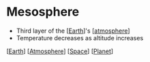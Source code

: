 # Mesosphere

- Third layer of the [[Earth]]'s [[atmosphere]]
- Temperature decreases as altitude increases

[[Earth]] [[Atmosphere]] [[Space]] [[Planet]]

[//begin]: # "Autogenerated link references for markdown compatibility"
[Earth]: earth "Earth 🜨"
[atmosphere]: atmosphere "Atmosphere"
[Atmosphere]: atmosphere "Atmosphere"
[Space]: space "Space"
[Planet]: planet "Planet"
[//end]: # "Autogenerated link references"
